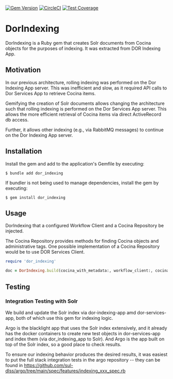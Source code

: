 [![Gem Version](https://badge.fury.io/rb/dor_indexing.svg)](https://badge.fury.io/rb/dor_indexing)
[![CircleCI](https://circleci.com/gh/sul-dlss/dor_indexing.svg?style=svg)](https://circleci.com/gh/sul-dlss/dor_indexing)
[![Test Coverage](https://api.codeclimate.com/v1/badges/debefc8907cf263f45e9/test_coverage)](https://codeclimate.com/github/sul-dlss/dor_indexing/test_coverage)

# DorIndexing

DorIndexing is a Ruby gem that creates Solr documents from Cocina objects for the purposes of indexing. It was extracted from DOR Indexing App.

## Motivation

In our previous architecture, rolling indexing was performed on the Dor Indexing App server. This was inefficient and slow, as it required API calls to Dor Services App to retrieve Cocina items.

Gemifying the creation of Solr documents allows changing the architecture such that rolling indexing is performed on the Dor Services App server. This allows the more efficient retrieval of Cocina items via direct ActiveRecord db access.

Further, it allows other indexing (e.g., via RabbitMQ messages) to continue on the Dor Indexing App server.

## Installation

Install the gem and add to the application's Gemfile by executing:

    $ bundle add dor_indexing

If bundler is not being used to manage dependencies, install the gem by executing:

    $ gem install dor_indexing

## Usage

DorIndexing that a configured Workflow Client and a Cocina Repository be injected.

The Cocina Repository provides methods for finding Cocina objects and administrative tags. One possible implementation of a Cocina Repository would be to use DOR Services Client.

```ruby
require 'dor_indexing'

doc = DorIndexing.build(cocina_with_metadata:, workflow_client:, cocina_repository:)
```

## Testing

### Integration Testing with Solr

We build and update the Solr index via dor-indexing-app amd dor-services-app, both of which use this gem for indexing logic.

Argo is the blacklight app that uses the Solr index extensively, and it already has the docker containers to create new test objects in dor-services-app and index them (via dor_indexing_app to Solr).  And Argo is the app built on top of the Solr index, so a good place to check results.

To ensure our indexing behavior produces the desired results, it was easiest to put
the full stack integration tests in the argo repository -- they can be found in
https://github.com/sul-dlss/argo/tree/main/spec/features/indexing_xxx_spec.rb

